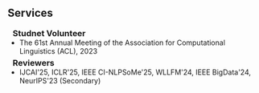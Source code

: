 ## Services

<h3 style="margin:0 10px 0;">Studnet Volunteer</h3>

<ul style="margin:0 0 5px;">
  <li><autocolor>The 61st Annual Meeting of the Association for Computational Linguistics (ACL), 2023</autocolor></li>
</ul>

<h3 style="margin:0 10px 0;">Reviewers</h3>

<ul style="margin:0 0 5px;">
  <li><autocolor>IJCAI'25, ICLR'25, IEEE CI-NLPSoMe'25, WLLFM'24, IEEE BigData'24, NeurIPS'23 (Secondary)</autocolor></li>
</ul>